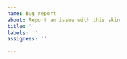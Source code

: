 ```yaml
---
name: Bug report
about: Report an issue with this skin
title: ''
labels: ''
assignees: ''

---
```


<!-------------------------------------------------------------------------------------------------------------------
Please make sure that the issue you are reporting isn't already a known issue. (See README.md or go back to the main page)
------------------------------------------------------------------------------------------------------------------->
